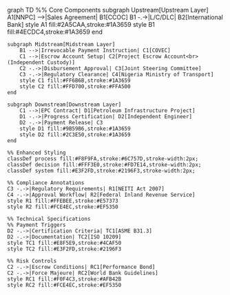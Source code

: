 graph TD
    %% Core Components
    subgraph Upstream[Upstream Layer]
        A1[NNPC] -->|Sales Agreement| B1[CCOC]
        B1 -.->|L/C/DLC| B2[International Bank]
        style A1 fill:#2A5CAA,stroke:#1A3659
        style B1 fill:#4ECDC4,stroke:#1A3659
    end

    subgraph Midstream[Midstream Layer]
        B1 -->|Irrevocable Payment Instruction| C1[COVEC]
        C1 -->|Escrow Account Setup| C2[Project Escrow Account<br> (Independent Custody)]
        C2 -.->|Disbursement Approval| C3[Joint Steering Committee]
        C3 -.->|Regulatory Clearance| C4[Nigeria Ministry of Transport]
        style C1 fill:#FF6B6B,stroke:#1A3659
        style C2 fill:#FFD700,stroke:#FFA500
    end

    subgraph Downstream[Downstream Layer]
        C1 -->|EPC Contract| D1[Petroleum Infrastructure Project]
        D1 -.->|Progress Certification| D2[Independent Engineer]
        D2 -.->|Payment Release| C3
        style D1 fill:#9B59B6,stroke:#1A3659
        style D2 fill:#2C3E50,stroke:#1A3659
    end

    %% Enhanced Styling
    classDef process fill:#F8F9FA,stroke:#6C757D,stroke-width:2px;
    classDef decision fill:#FFF3E0,stroke:#FD7E14,stroke-width:2px;
    classDef system fill:#E3F2FD,stroke:#2196F3,stroke-width:2px;

    %% Compliance Annotations
    C3 -.->|Regulatory Requirements| R1[NEITI Act 2007]
    C4 -.->|Approval Workflow| R2[Federal Inland Revenue Service]
    style R1 fill:#FFEBEE,stroke:#E57373
    style R2 fill:#FCE4EC,stroke:#EF5350

    %% Technical Specifications
    %% Payment Triggers
    D2 -.->|Certification Criteria| TC1[ASME B31.3]
    D2 -.->|Documentation| TC2[ISO 10209]
    style TC1 fill:#E8F5E9,stroke:#4CAF50
    style TC2 fill:#E3F2FD,stroke:#2196F3

    %% Risk Controls
    C2 -.->|Escrow Conditions| RC1[Performance Bond]
    C2 -.->|Force Majeure| RC2[World Bank Guidelines]
    style RC1 fill:#F0F4C3,stroke:#AFB42B
    style RC2 fill:#FCE4EC,stroke:#EF5350
